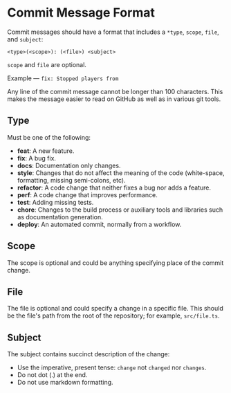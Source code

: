 # Commit Message Format

Commit messages should have a format that includes a `*type`, `scope`, `file`, and `subject`:

```fix
<type>(<scope>): (<file>) <subject>
```

`scope` and `file` are optional.

Example — `fix: Stopped players from`

Any line of the commit message cannot be longer than 100 characters. This makes the message easier to read on GitHub as well as in various git tools.

## Type

Must be one of the following:

* **feat**: A new feature.
* **fix**: A bug fix.
* **docs**: Documentation only changes.
* **style**: Changes that do not affect the meaning of the code (white-space, formatting, missing semi-colons, etc).
* **refactor**: A code change that neither fixes a bug nor adds a feature.
* **perf**: A code change that improves performance.
* **test**: Adding missing tests.
* **chore**: Changes to the build process or auxiliary tools and libraries such as documentation generation.
* **deploy**: An automated commit, normally from a workflow.

## Scope

The scope is optional and could be anything specifying place of the commit change.

## File

The file is optional and could specify a change in a specific file. This should be the file's path from the root of the repository; for example, `src/file.ts`.

## Subject

The subject contains succinct description of the change:

* Use the imperative, present tense: `change` not `changed` nor `changes`.
* Do not dot (.) at the end.
* Do not use markdown formatting.
